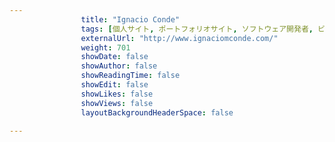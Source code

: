 ---
                title: "Ignacio Conde"
                tags: [個人サイト, ポートフォリオサイト, ソフトウェア開発者, ビデオゲーム開発者]
                externalUrl: "http://www.ignaciomconde.com/"
                weight: 701
                showDate: false
                showAuthor: false
                showReadingTime: false
                showEdit: false
                showLikes: false
                showViews: false
                layoutBackgroundHeaderSpace: false
                ---

